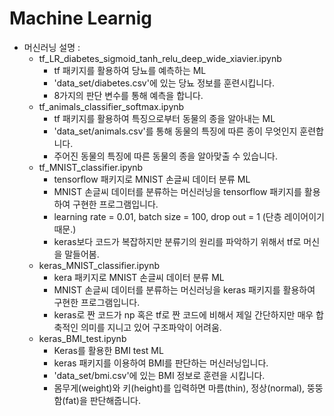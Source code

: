 # Machine Learnig


- 머신러닝 설명 : 
  - tf_LR_diabetes_sigmoid_tanh_relu_deep_wide_xiavier.ipynb  
    - tf 패키지를 활용하여 당뇨를 예측하는 ML
    - 'data_set/diabetes.csv'에 있는 당뇨 정보를 훈련시킵니다.
    - 8가지의 판단 변수를 통해 예측을 합니다.
  - tf_animals_classifier_softmax.ipynb
    - tf 패키지를 활용하여 특징으로부터 동물의 종을 알아내는 ML
    - 'data_set/animals.csv'를 통해 동물의 특징에 따른 종이 무엇인지 훈련합니다.
    - 주어진 동물의 특징에 따른 동물의 종을 알아맞출 수 있습니다.
  - tf_MNIST_classifier.ipynb
    - tensorflow 패키지로 MNIST 손글씨 데이터 분류 ML
    - MNIST 손글씨 데이터를 분류하는 머신러닝을 tensorflow 패키지를 활용하여 구현한 프로그램입니다.
    - learning rate = 0.01, batch size = 100, drop out = 1 (단층 레이어이기때문.)
    - keras보다 코드가 복잡하지만 분류기의 원리를 파악하기 위해서 tf로 머신을 말들어봄.
  - keras_MNIST_classifier.ipynb
    - kera 패키지로 MNIST 손글씨 데이터 분류 ML
    - MNIST 손글씨 데이터를 분류하는 머신러닝을 keras 패키지를 활용하여 구현한 프로그램입니다.
    - keras로 짠 코드가 np 혹은 tf로 짠 코드에 비해서 제일 간단하지만 매우 합축적인 의미를 지니고 있어 구조파악이 어려움.
  - keras_BMI_test.ipynb
    - Keras를 활용한 BMI test ML
    - keras 패키지를 이용하여 BMI를 판단하는 머신러닝입니다.
    - 'data_set/bmi.csv'에 있는 BMI 정보로 훈련을 시킵니다.
    - 몸무게(weight)와 키(height)를 입력하면 마름(thin), 정상(normal), 뚱뚱함(fat)을 판단해줍니다.
 


